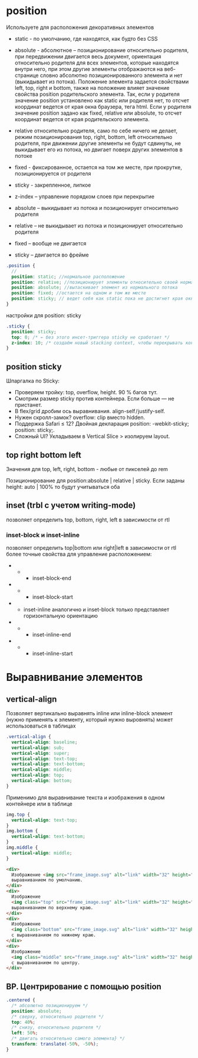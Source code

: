 <!-- Позиционирование -------------------------------------------------------------------------------------------------------------------->

# position

Используете для расположения декоративных элементов

- static - по умолчанию, где находятся, как будто без CSS
- absolute - абсолютное – позиционирование относительно родителя, при передвижении двигается весь документ, ориентация относительно родителя для всех элементов, которые находятся внутри него, при этом другие элементы отображаются на веб-странице словно абсолютно позиционированного элемента и нет (выкидывает из потока). Положение элемента задается свойствами left, top, right и bottom, также на положение влияет значение свойства position родительского элемента. Так, если у родителя значение position установлено как static или родителя нет, то отсчет координат ведется от края окна браузера, тега html. Если у родителя значение position задано как fixed, relative или absolute, то отсчет координат ведется от края родительского элемента.

- relative относительно родителя, само по себе ничего не делает, режим позиционирования top, right, bottom, left относительно родителя, при движении другие элементы не будут сдвинуты, не выкидывает его из потока, но двигает поверх других элементов в потоке
- fixed - фиксированное, остается на том же месте, при прокрутке, позиционируется от родителя
- sticky - закрепленное, липкое

- z-index – управление порядком слоев при перекрытие

- absolute – выкидывает из потока и позиционирует относительно родителя
- relative – не выкидывает из потока и позиционирует относительно родителя
- fixed – вообще не двигается
- sticky – двигается во фрейме

```scss
.position {
  //
  position: static; //нормальное расположение
  position: relative; //позиционирует элементы относительно своей нормальной позиции, с возможностью наехать на другой элемент
  position: absolute; //вытаскивает элемент из нормального потока
  position: fixed; //остается на одном и том же месте
  position: sticky; // ведет себя как static пока не достигнет края окна во время прокрутки
}
```

настройки для position: sticky

```css
.sticky {
  position: sticky;
  top: 0; /* ← без этого инсет-триггера sticky не сработает */
  z-index: 10; /* создаём новый stacking context, чтобы перекрывать контент */
}
```

## position sticky

Шпаргалка по Sticky:

- Проверяем тройку: top, overflow, height. 90 % багов тут.
- Смотрим размер sticky против контейнера. Если больше — не пристанет.
- В flex/grid дробим ось выравнивания. align-self / justify-self.
- Нужен скролл-замок? overflow: clip вместо hidden.
- Поддержка Safari ≤ 12? Двойная декларация position: -webkit-sticky; position: sticky;.
- Сложный UI? Укладываем в Vertical Slice > изолируем layout.

## top right bottom left

Значения для top, left, right, bottom - любые от пикселей до rem

Позиционирование для position:absolute | relative | sticky. Если заданы height: auto | 100% то будут учитываться оба

## inset (trbl c учетом writing-mode)

позволяет определить top, bottom, right, left в зависимости от rtl

### inset-block и inset-inline

позволяет определить top|bottom или right|left в зависимости от rtl более точные свойства для управление расположением:

- - - inset-block-end
- - - inset-block-start
- - inset-inline аналогично и inset-block только представляет горизонтальную ориентацию
- - - inset-inline-end
- - - inset-inline-start

# Выравнивание элементов

## vertical-align

Позволяет вертикально выравнять inline или inline-block элемент (нужно применять к элементу, который нужно выровнять) может использоваться в таблицах

```scss
.vertical-align {
  vertical-align: baseline;
  vertical-align: sub;
  vertical-align: super;
  vertical-align: text-top;
  vertical-align: text-bottom;
  vertical-align: middle;
  vertical-align: top;
  vertical-align: bottom;
}
```

Применимо для выравнивание текста и изображения в одном контейнере или в таблице

```scss
img.top {
  vertical-align: text-top;
}
img.bottom {
  vertical-align: text-bottom;
}
img.middle {
  vertical-align: middle;
}
```

```html
<div>
  Изображение <img src="frame_image.svg" alt="link" width="32" height="32" /> с
  выравниванием по умолчанию.
</div>
<div>
  Изображение
  <img class="top" src="frame_image.svg" alt="link" width="32" height="32" /> с
  выравниванием по верхнему краю.
</div>
<div>
  Изображение
  <img class="bottom" src="frame_image.svg" alt="link" width="32" height="32" />
  с выравниванием по нижнему краю.
</div>
<div>
  Изображение
  <img class="middle" src="frame_image.svg" alt="link" width="32" height="32" />
  с выравниванием по центру.
</div>
```

## BP. Центрирование с помощью position

```css
.centered {
  /* абсолютно позиционируем */
  position: absolute;
  /* сверху, относительно родителя */
  top: 40%;
  /* снизу, относительно родителя */
  left: 50%;
  /* двигать относительно самого элемента} */
  transform: translate(-50%, -50%);
}
```
